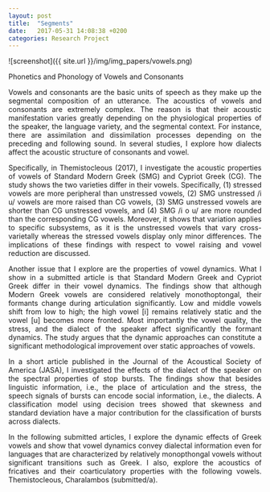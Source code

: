 ```yaml
---
layout: post
title:  "Segments"
date:   2017-05-31 14:08:38 +0200
categories: Research Project
---
```

![screenshot]({{ site.url }}/img/img_papers/vowels.png)

Phonetics and Phonology of Vowels and Consonants

<p style="text-align:justify;">Vowels and consonants are the basic units of speech as they make up the segmental composition of an utterance. The acoustics of vowels and consonants are extremely complex. The reason is that their acoustic manifestation varies greatly depending on the physiological properties of the speaker, the language variety, and the segmental context. For instance, there are assimilation and dissimilation processes depending on the preceding and following sound. In several studies, I explore how dialects affect the acoustic structure of consonants and vowel.</p>

<p style="text-align:justify;">Specifically, in Themistocleous (2017), I investigate the acoustic properties of vowels of Standard Modern Greek (SMG) and Cypriot Greek (CG). The study shows the two varieties differ in their vowels. Specifically, (1) stressed vowels are more peripheral than unstressed vowels, (2) SMG unstressed /i u/ vowels are more raised than CG vowels, (3) SMG unstressed vowels are shorter than CG unstressed vowels, and (4) SMG /i o u/ are more rounded than the corresponding CG vowels. Moreover, it shows that variation applies to specific subsystems, as it is the unstressed vowels that vary cross-varietally whereas the stressed vowels display only minor differences. The implications of these findings with respect to vowel raising and vowel reduction are discussed.</p>

<p style="text-align:justify;">Another issue that I explore are the properties of vowel dynamics. What I show in a submitted article is that Standard Modern Greek and Cypriot Greek differ in their vowel dynamics. The findings show that although Modern Greek vowels are considered relatively monothoptongal, their formants change during articulation significantly. Low and middle vowels shift from low to high; the high vowel [i] remains relatively static and the vowel [u] becomes more fronted. Most importantly the vowel quality, the stress, and the dialect of the speaker affect significantly the formant dynamics. The study argues that the dynamic approaches can constitute a significant methodological improvement over static approaches of vowels.</p>

<p style="text-align:justify;">In a short article published in the Journal of the Acoustical Society of America (JASA), I investigated the effects of the dialect of the speaker on the spectral properties of stop bursts. The findings show that besides linguistic information, i.e., the place of articulation and the stress, the speech signals of bursts can encode social information, i.e., the dialects. A classification model using decision trees showed that skewness and standard deviation have a major contribution for the classification of bursts across dialects.</p>

<p style="text-align:justify;">In the following submitted articles, I explore the dynamic effects of Greek vowels and show that vowel dynamics convey dialectal information even for languages that are characterized by relatively monopthongal vowels without significant transitions such as Greek. I also, explore the acoustics of fricatives and their coarticulatory properties with the following vowels. Themistocleous, Charalambos (submitted/a).</p>
